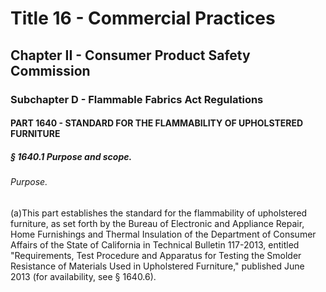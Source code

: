 
# Title 16 - Commercial Practices
## Chapter II - Consumer Product Safety Commission
### Subchapter D - Flammable Fabrics Act Regulations
#### PART 1640 - STANDARD FOR THE FLAMMABILITY OF UPHOLSTERED FURNITURE
##### § 1640.1 Purpose and scope.
###### Purpose.

(a)This part establishes the standard for the flammability of upholstered furniture, as set forth by the Bureau of Electronic and Appliance Repair, Home Furnishings and Thermal Insulation of the Department of Consumer Affairs of the State of California in Technical Bulletin 117-2013, entitled "Requirements, Test Procedure and Apparatus for Testing the Smolder Resistance of Materials Used in Upholstered Furniture," published June 2013 (for availability, see § 1640.6).
